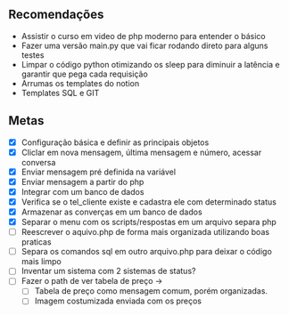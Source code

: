 ## Recomendações

- Assistir o curso em video de php moderno para entender o básico
- Fazer uma versão main.py que vai ficar rodando direto para alguns testes
- Limpar o código python otimizando os sleep para diminuir a latência e garantir que pega cada requisição
- Arrumas os templates do notion
- Templates SQL e GIT

## Metas

- [x] Configuração básica e definir as principais objetos
- [x] Cliclar em nova mensagem, última mensagem e número, acessar conversa
- [x] Enviar mensagem pré definida na variável
- [x] Enviar mensagem a partir do php
- [x] Integrar com um banco de dados
- [x] Verifica se o tel_cliente existe e cadastra ele com determinado status
- [x] Armazenar as converças em um banco de dados
- [x] Separar o menu com os scripts/respostas em um arquivo separa php
- [ ] Reescrever o aquivo.php de forma mais organizada utilizando boas praticas
- [ ] Separa os comandos sql em outro arquivo.php para deixar o código mais limpo
- [ ] Inventar um sistema com 2 sistemas de status?
- [ ] Fazer o path de ver tabela de preço ->
  - [ ] Tabela de preço como mensagem comum, porém organizadas.
  - [ ] Imagem costumizada enviada com os preços
